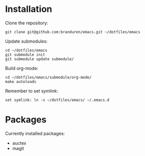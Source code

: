 # Installation

Clone the repository:

    git clone git@github.com:branduren/emacs.git ~/dotfiles/emacs

Update submodules:

    cd ~/dotfiles/emacs
    git submodule init
    git submodule update submodule/


Build org-mode:

    cd ~/dotfiles/emacs/submodule/org-mode/
    make autoloads


Remember to set symlink:

    set symlink: ln -s ~/dotfiles/emacs/ ~/.emacs.d


# Packages

Currently installed packages:
* auctex
* magit
